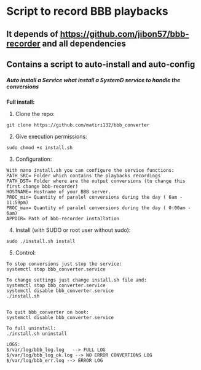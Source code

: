 # Script to record BBB playbacks
## It depends of https://github.com/jibon57/bbb-recorder and all dependencies
## Contains a script to auto-install and auto-config
##### Auto install a Service what install a SystemD service to handle the conversions


**Full install:**
1. Clone the repo:
```
git clone https://github.com/matiri132/bbb_converter
```
2. Give execution permissions:
```
sudo chmod +x install.sh
```
3. Configuration:
```
With nano install.sh you can configure the service functions:
PATH_SRC= Folder which contains the playbacks recordings
PATH_DST= Folder where are the output conversions (to change this first change bbb-recorder)
HOSTNAME= Hostname of your BBB server.
PROC_min= Quantity of paralel conversions during the day ( 6am - 11:59pm)
PROC_max= Quantity of paralel conversions during the day ( 0:00am - 6am)
APPDIR= Path of bbb-recorder installation
```
4. Install (with SUDO or root user without sudo):
```
sudo ./install.sh install
```

5. Control:
```
To stop conversions just stop the service:
systemctl stop bbb_converter.service

To change settings just change install.sh file and:
systemctl stop bbb_converter.service
systemctl disable bbb_converter.service
./install.sh


To quit bbb_converter on boot:
systemctl disable bbb_converter.service

To full uninstall:
./install.sh uninstall

LOGS:
$/var/log/bbb_log.log   --> FULL LOG
$/var/log/bbb_log_ok.log --> NO ERROR CONVERTIONS LOG
$/var/log/bbb_err.log --> ERROR LOG
```

